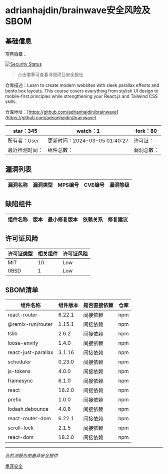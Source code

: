 # adrianhajdin/brainwave安全风险及SBOM

## 基础信息

项目徽章：

[![Security Status](https://www.murphysec.com/platform3/v31/badge/1764729268425154560.svg)](https://www.murphysec.com/console/report/1764375168735318016/1764729268425154560)

> 点击徽章可查看详细项目安全报告

仓库描述：Learn to create modern websites with sleek parallax effects and bento box layouts. This course covers everything from stylish UI design to mobile-first principles while strengthening your React.js and Tailwind CSS skills.

仓库地址：[https://github.com/adrianhajdin/brainwave](https://github.com/adrianhajdin/brainwave)

| star：345 | watch：1 | fork：80 |
| ----------- | -------------- | ------------ |
| 所有者：User | 更新时间：2024-03-05 01:40:27 | 许可证：- |
| 最近检测时间： | 组件总数： | 漏洞总数： |




## 漏洞列表

| 漏洞名称 | 漏洞类型 | MPS编号 | CVE编号 | 漏洞等级 |
| ------- | ------ | ------- | ------ | ----- |





## 缺陷组件

| 组件名称 | 版本 | 最小修复版本 | 依赖关系 | 修复建议 |
| -------- | ---- | ------------ | -------- | -------- |





## 许可证风险

| 许可证类型 | 相关组件 | 许可证风险 |
| ---------- | -------- | ---------- |
|MIT|10|Low|
|0BSD|1|Low|




## SBOM清单

| 组件名称 | 组件版本 | 是否直接依赖 | 仓库 |
| -------- | -------- | ------------ | ---- |
|react-router|6.22.1|间接依赖|npm|
|@remix-run/router|1.15.1|间接依赖|npm|
|tslib|2.6.2|间接依赖|npm|
|loose-envify|1.4.0|间接依赖|npm|
|react-just-parallax|3.1.16|间接依赖|npm|
|scheduler|0.23.0|间接依赖|npm|
|js-tokens|4.0.0|间接依赖|npm|
|framesync|6.1.0|间接依赖|npm|
|react|18.2.0|间接依赖|npm|
|prefix|1.0.0|间接依赖|npm|
|lodash.debounce|4.0.8|间接依赖|npm|
|react-router-dom|6.22.1|间接依赖|npm|
|scroll-lock|2.1.5|间接依赖|npm|
|react-dom|18.2.0|间接依赖|npm|


------

*此检测报告由墨菲安全提供*

[墨菲安全](www.murphysec.com)